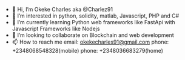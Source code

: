 - 👋 Hi, I’m Okeke Charles aka @Charlez91
- 👀 I’m interested in python, solidity, matlab, Javascript, PHP and C#
- 🌱 I’m currently learning Python web frameworks like FastApi with Javascript Frameworks like Nodejs
- 💞️ I’m looking to collaborate on Blockchain and web development
- 📫 How to reach me email: okekecharles91@gmail.com
                    phone: +2348068548328(mobile)
                    phone: +2348036683279(home)

<!---
Charlez91/Charlez91 is a ✨ special ✨ repository because its `README.md` (this file) appears on your GitHub profile.
You can click the Preview link to take a look at your changes.
--->
